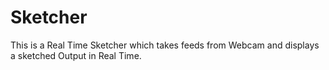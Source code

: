 # Sketcher
This is a Real Time Sketcher which takes feeds from Webcam and displays a sketched Output in Real Time.
